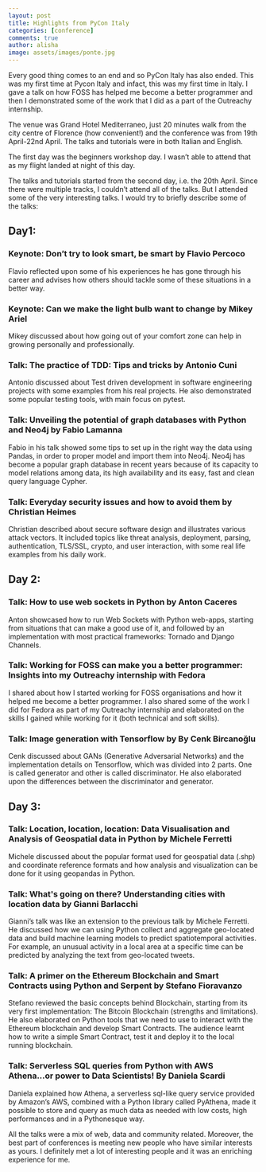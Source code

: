 ```yaml
---
layout: post
title: Highlights from PyCon Italy
categories: [conference]
comments: true
author: alisha
image: assets/images/ponte.jpg
---
```


Every good thing comes to an end and so PyCon Italy has also ended. This was my first time at Pycon Italy and infact, this was my first time in Italy. I gave a talk on how FOSS has helped me become a better programmer and then I demonstrated some of the work that I did as a part of the Outreachy internship.

The venue was Grand Hotel Mediterraneo, just 20 minutes walk from the city centre of Florence (how convenient!) and the conference was from 19th April-22nd April. The talks and tutorials were in both Italian and English.

The first day was the beginners workshop day. I wasn’t able to attend that as my flight landed at night of this day.

The talks and tutorials started from the second day, i.e. the 20th April. Since there were multiple tracks, I couldn’t attend all of the talks. But I attended some of the very interesting talks. I would try to briefly describe some of the talks:

## Day1: ##

### Keynote: Don’t try to look smart, be smart by Flavio Percoco ###
Flavio reflected upon some of his experiences he has gone through his career and advises how others should tackle some of these situations in a better way.

### Keynote: Can we make the light bulb want to change by Mikey Ariel ###
Mikey discussed about how going out of your comfort zone can help in growing personally and professionally.

### Talk: The practice of TDD: Tips and tricks by Antonio Cuni ###
Antonio discussed about Test driven development in software engineering projects with some examples from his real projects. He also demonstrated some popular testing tools, with main focus on pytest.

### Talk: Unveiling the potential of graph databases with Python and Neo4j by Fabio Lamanna ###
Fabio in his talk showed some tips to set up in the right way the data using Pandas, in order to proper model and import them into Neo4j. Neo4j has become a popular graph database in recent years because of its capacity to model relations among data, its high availability and its easy, fast and clean query language Cypher.

### Talk: Everyday security issues and how to avoid them by Christian Heimes ###
Christian described about secure software design and illustrates various attack vectors. It included topics like threat analysis, deployment, parsing, authentication, TLS/SSL, crypto, and user interaction, with some real life examples from his daily work.

## Day 2: ##

### Talk: How to use web sockets in Python by Anton Caceres ###
Anton showcased how to run Web Sockets with Python web-apps, starting from situations that can make a good use of it, and followed by an implementation with most practical frameworks: Tornado and Django Channels.

### Talk: Working for FOSS can make you a better programmer: Insights into my Outreachy internship with Fedora ###
I shared about how I started working for FOSS organisations and how it helped me become a better programmer. I also shared some of the work I did for Fedora as part of my Outreachy internship and elaborated on the skills I gained while working for it (both technical and soft skills).

### Talk: Image generation with Tensorflow by By Cenk Bircanoğlu ###
Cenk discussed about GANs (Generative Adversarial Networks) and the implementation details on Tensorflow, which was divided into 2 parts. One is called generator and other is called discriminator. He also elaborated upon the differences between the discriminator and generator.


## Day 3: ##

### Talk: Location, location, location: Data Visualisation and Analysis of Geospatial data in Python by Michele Ferretti ###
Michele discussed about the popular format used for geospatial data (.shp) and coordinate reference formats and how analysis and visualization can be done for it using geopandas in Python.

### Talk: What's going on there? Understanding cities with location data by Gianni Barlacchi ###
Gianni’s talk was like an extension to the previous talk by Michele Ferretti. He discussed how we can using Python collect and aggregate geo-located data and build machine learning models to predict spatiotemporal activities. For example, an unusual activity in a local area at a specific time can be predicted by analyzing the text from geo-located tweets.

### Talk: A primer on the Ethereum Blockchain and Smart Contracts using Python and Serpent by Stefano Fioravanzo ###
Stefano reviewed the basic concepts behind Blockchain, starting from its very first implementation: The Bitcoin Blockchain (strengths and limitations). He also elaborated on Python tools that we need to use to interact with the Ethereum blockchain and develop Smart Contracts. The audience learnt how to write a simple Smart Contract, test it and deploy it to the  local running blockchain.

### Talk: Serverless SQL queries from Python with AWS Athena...or power to Data Scientists! By Daniela Scardi ###
Daniela explained how Athena, a serverless sql-like query service provided by Amazon’s AWS, combined with a Python library called PyAthena, made it possible to store and query as much data as needed with low costs, high performances and in a Pythonesque way.

All the talks were a mix of web, data and community related. Moreover, the best part of conferences is meeting new people who have similar interests as yours. I definitely met a lot of interesting people and it was an enriching experience for me.

